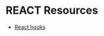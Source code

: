 # REACT Resources

- [React hooks](https://blog.logrocket.com/react-hooks-cheat-sheet-solutions-common-problems/)

